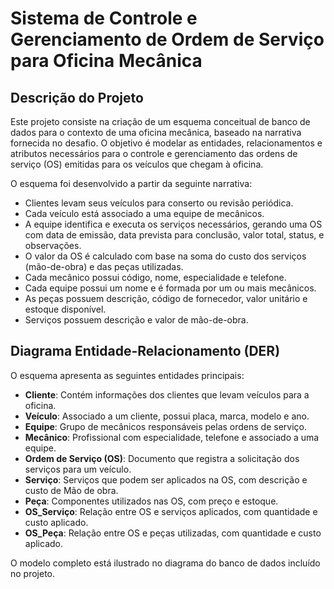 # Sistema de Controle e Gerenciamento de Ordem de Serviço para Oficina Mecânica

## Descrição do Projeto

Este projeto consiste na criação de um esquema conceitual de banco de dados para o contexto de uma oficina mecânica, baseado na narrativa fornecida no desafio. O objetivo é modelar as entidades, relacionamentos e atributos necessários para o controle e gerenciamento das ordens de serviço (OS) emitidas para os veículos que chegam à oficina.

O esquema foi desenvolvido a partir da seguinte narrativa:

- Clientes levam seus veículos para conserto ou revisão periódica.
- Cada veículo está associado a uma equipe de mecânicos.
- A equipe identifica e executa os serviços necessários, gerando uma OS com data de emissão, data prevista para conclusão, valor total, status, e observações.
- O valor da OS é calculado com base na soma do custo dos serviços (mão-de-obra) e das peças utilizadas.
- Cada mecânico possui código, nome, especialidade e telefone.
- Cada equipe possui um nome e é formada por um ou mais mecânicos.
- As peças possuem descrição, código de fornecedor, valor unitário e estoque disponível.
- Serviços possuem descrição e valor de mão-de-obra.
  
## Diagrama Entidade-Relacionamento (DER)

O esquema apresenta as seguintes entidades principais:

- **Cliente**: Contém informações dos clientes que levam veículos para a oficina.
- **Veículo**: Associado a um cliente, possui placa, marca, modelo e ano.
- **Equipe**: Grupo de mecânicos responsáveis pelas ordens de serviço.
- **Mecânico**: Profissional com especialidade, telefone e associado a uma equipe.
- **Ordem de Serviço (OS)**: Documento que registra a solicitação dos serviços para um veículo.
- **Serviço**: Serviços que podem ser aplicados na OS, com descrição e custo de Mão de obra.
- **Peça**: Componentes utilizados nas OS, com preço e estoque.
- **OS_Serviço**: Relação entre OS e serviços aplicados, com quantidade e custo aplicado.
- **OS_Peça**: Relação entre OS e peças utilizadas, com quantidade e custo aplicado.

O modelo completo está ilustrado no diagrama do banco de dados incluído no projeto.
